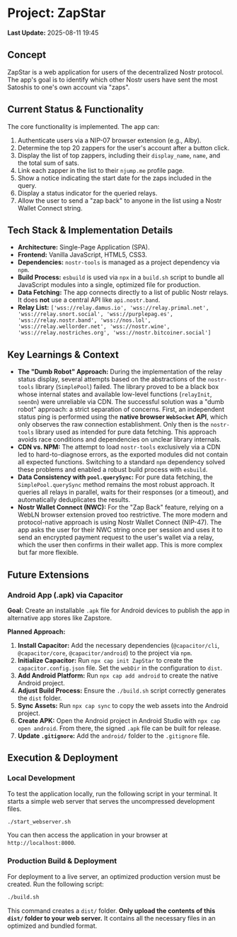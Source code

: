 # Project: ZapStar

**Last Update:** 2025-08-11 19:45

## Concept

ZapStar is a web application for users of the decentralized Nostr protocol. The app's goal is to identify which other Nostr users have sent the most Satoshis to one's own account via "zaps".

## Current Status & Functionality

The core functionality is implemented. The app can:
1.  Authenticate users via a NIP-07 browser extension (e.g., Alby).
2.  Determine the top 20 zappers for the user's account after a button click.
3.  Display the list of top zappers, including their `display_name`, `name`, and the total sum of sats.
4.  Link each zapper in the list to their `njump.me` profile page.
5.  Show a notice indicating the start date for the zaps included in the query.
6.  Display a status indicator for the queried relays.
7.  Allow the user to send a "zap back" to anyone in the list using a Nostr Wallet Connect string.

## Tech Stack & Implementation Details

-   **Architecture:** Single-Page Application (SPA).
-   **Frontend:** Vanilla JavaScript, HTML5, CSS3.
-   **Dependencies:** `nostr-tools` is managed as a project dependency via `npm`.
-   **Build Process:** `esbuild` is used via `npx` in a `build.sh` script to bundle all JavaScript modules into a single, optimized file for production.
-   **Data Fetching:** The app connects directly to a list of public Nostr relays. It does **not** use a central API like `api.nostr.band`.
-   **Relay List:** `['wss://relay.damus.io', 'wss://relay.primal.net', 'wss://relay.snort.social', 'wss://purplepag.es', 'wss://relay.nostr.band', 'wss://nos.lol', 'wss://relay.wellorder.net', 'wss://nostr.wine', 'wss://relay.nostriches.org', 'wss://nostr.bitcoiner.social']`

## Key Learnings & Context

-   **The "Dumb Robot" Approach:** During the implementation of the relay status display, several attempts based on the abstractions of the `nostr-tools` library (`SimplePool`) failed. The library proved to be a black box whose internal states and available low-level functions (`relayInit`, `seenOn`) were unreliable via CDN. The successful solution was a "dumb robot" approach: a strict separation of concerns. First, an independent status ping is performed using the **native browser `WebSocket` API**, which only observes the raw connection establishment. Only then is the `nostr-tools` library used as intended for pure data fetching. This approach avoids race conditions and dependencies on unclear library internals.
-   **CDN vs. NPM:** The attempt to load `nostr-tools` exclusively via a CDN led to hard-to-diagnose errors, as the exported modules did not contain all expected functions. Switching to a standard `npm` dependency solved these problems and enabled a robust build process with `esbuild`.
-   **Data Consistency with `pool.querySync`:** For pure data fetching, the `SimplePool.querySync` method remains the most robust approach. It queries all relays in parallel, waits for their responses (or a timeout), and automatically deduplicates the results.
-   **Nostr Wallet Connect (NWC):** For the "Zap Back" feature, relying on a WebLN browser extension proved too restrictive. The more modern and protocol-native approach is using Nostr Wallet Connect (NIP-47). The app asks the user for their NWC string once per session and uses it to send an encrypted payment request to the user's wallet via a relay, which the user then confirms in their wallet app. This is more complex but far more flexible.

## Future Extensions

### Android App (.apk) via Capacitor

**Goal:** Create an installable `.apk` file for Android devices to publish the app in alternative app stores like Zapstore.

**Planned Approach:**
1.  **Install Capacitor:** Add the necessary dependencies (`@capacitor/cli`, `@capacitor/core`, `@capacitor/android`) to the project via `npm`.
2.  **Initialize Capacitor:** Run `npx cap init ZapStar` to create the `capacitor.config.json` file. Set the `webDir` in the configuration to `dist`.
3.  **Add Android Platform:** Run `npx cap add android` to create the native Android project.
4.  **Adjust Build Process:** Ensure the `./build.sh` script correctly generates the `dist` folder.
5.  **Sync Assets:** Run `npx cap sync` to copy the web assets into the Android project.
6.  **Create APK:** Open the Android project in Android Studio with `npx cap open android`. From there, the signed `.apk` file can be built for release.
7.  **Update `.gitignore`:** Add the `android/` folder to the `.gitignore` file.

## Execution & Deployment

### Local Development
To test the application locally, run the following script in your terminal. It starts a simple web server that serves the uncompressed development files.
```bash
./start_webserver.sh
```
You can then access the application in your browser at `http://localhost:8000`.

### Production Build & Deployment
For deployment to a live server, an optimized production version must be created. Run the following script:
```bash
./build.sh
```
This command creates a `dist/` folder. **Only upload the contents of this `dist/` folder to your web server.** It contains all the necessary files in an optimized and bundled format.